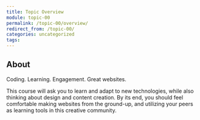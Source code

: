 ```yaml
---
title: Topic Overview
module: topic-00
permalink: /topic-00/overview/
redirect_from: /topic-00/
categories: uncategorized
tags:
---
```


## About
Coding. Learning. Engagement. Great websites.

This course will ask you to learn and adapt to new technologies, 
while also thinking about design and content creation. 
By its end, you should feel comfortable making websites from the ground-up, 
and utilizing your peers as learning tools in this creative community.
